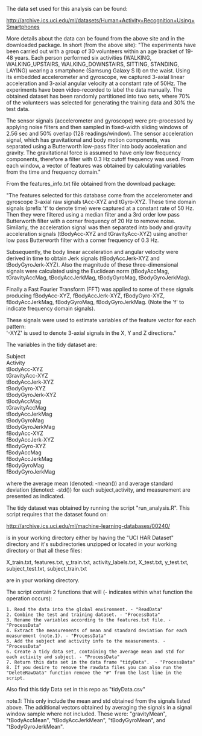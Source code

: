 The data set used for this analysis can be found:

http://archive.ics.uci.edu/ml/datasets/Human+Activity+Recognition+Using+Smartphones 

More details about the data can be found from the above site and in the downloaded package. In short (from the above site):
"The experiments have been carried out with a group of 30 volunteers within an age bracket of 19-48 years. Each person performed six activities (WALKING, WALKING_UPSTAIRS, WALKING_DOWNSTAIRS, SITTING, STANDING, LAYING) wearing a smartphone (Samsung Galaxy S II) on the waist. Using its embedded accelerometer and gyroscope, we captured 3-axial linear acceleration and 3-axial angular velocity at a constant rate of 50Hz. The experiments have been video-recorded to label the data manually. The obtained dataset has been randomly partitioned into two sets, where 70% of the volunteers was selected for generating the training data and 30% the test data. 

The sensor signals (accelerometer and gyroscope) were pre-processed by applying noise filters and then sampled in fixed-width sliding windows of 2.56 sec and 50% overlap (128 readings/window). The sensor acceleration signal, which has gravitational and body motion components, was separated using a Butterworth low-pass filter into body acceleration and gravity. The gravitational force is assumed to have only low frequency components, therefore a filter with 0.3 Hz cutoff frequency was used. From each window, a vector of features was obtained by calculating variables from the time and frequency domain."

From the features_info.txt file obtained from the download package:

"The features selected for this database come from the accelerometer and gyroscope 3-axial raw signals tAcc-XYZ and tGyro-XYZ. These time domain signals (prefix 't' to denote time) were captured at a constant rate of 50 Hz. Then they were filtered using a median filter and a 3rd order low pass Butterworth filter with a corner frequency of 20 Hz to remove noise. Similarly, the acceleration signal was then separated into body and gravity acceleration signals (tBodyAcc-XYZ and tGravityAcc-XYZ) using another low pass Butterworth filter with a corner frequency of 0.3 Hz. 

Subsequently, the body linear acceleration and angular velocity were derived in time to obtain Jerk signals (tBodyAccJerk-XYZ and tBodyGyroJerk-XYZ). Also the magnitude of these three-dimensional signals were calculated using the Euclidean norm (tBodyAccMag, tGravityAccMag, tBodyAccJerkMag, tBodyGyroMag, tBodyGyroJerkMag). 

Finally a Fast Fourier Transform (FFT) was applied to some of these signals producing fBodyAcc-XYZ, fBodyAccJerk-XYZ, fBodyGyro-XYZ, fBodyAccJerkMag, fBodyGyroMag, fBodyGyroJerkMag. (Note the 'f' to indicate frequency domain signals). 

These signals were used to estimate variables of the feature vector for each pattern:  
'-XYZ' is used to denote 3-axial signals in the X, Y and Z directions."

The variables in the tidy dataset are:

Subject  
Activity  
tBodyAcc-XYZ  
tGravityAcc-XYZ  
tBodyAccJerk-XYZ  
tBodyGyro-XYZ  
tBodyGyroJerk-XYZ  
tBodyAccMag  
tGravityAccMag  
tBodyAccJerkMag  
tBodyGyroMag  
tBodyGyroJerkMag  
fBodyAcc-XYZ  
fBodyAccJerk-XYZ  
fBodyGyro-XYZ  
fBodyAccMag  
fBodyAccJerkMag  
fBodyGyroMag  
fBodyGyroJerkMag  

where the average mean (denoted: -mean()) and average standard deviation (denoted: -std()) for each subject,activity, and measurement are presented as indicated.

The tidy dataset was obtained by running the script "run_analysis.R". This script requires that the dataset found on:

http://archive.ics.uci.edu/ml/machine-learning-databases/00240/


is in your working directory either by having the "UCI HAR Dataset" directory and it's subdirectories unzipped or located in your working directory or that all these files:

X_train.txt, features.txt, y_train.txt, activity_labels.txt, X_test.txt, y_test.txt, subject_test.txt, subject_train.txt

are in your working directory.

The script contain 2 functions that will (- indicates within what function the operation occurs):

	1. Read the data into the global environment. - "ReadData"
	2. Combine the test and training dataset. - "ProcessData"
	3. Rename the variables according to the features.txt file. - "ProcessData"
	4. Extract the measurements of mean and standard deviation for each measurement (note.1). - "ProcessData"
	5. Add the subject and activity info to the measurements. - "ProcessData"
	6. Create a tidy data set, containing the average mean and std for each activity and subject. - "ProcessData"
	7. Return this data set in the data frame "tidyData".  - "ProcessData"
	8. If you desire to remove the rawdata files you can also run the "DeleteRawData" function remove the "#" from the last line in the script.

Also find this tidy Data set in this repo as "tidyData.csv"

note.1: This only include the mean and std obtained from the signals listed above. The additional vectors obtained by averaging the signals in  a signal window sample where not included. These were:
"gravityMean", "tBodyAccMean", "tBodyAccJerkMean", "tBodyGyroMean", and "tBodyGyroJerkMean".
